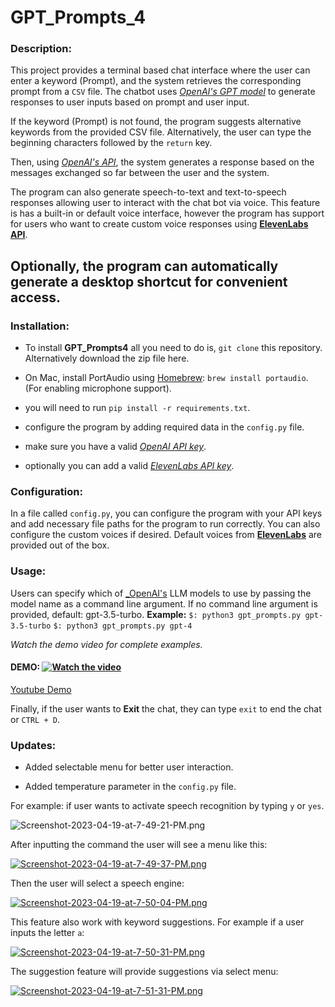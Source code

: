 # GPT_Prompts_4

### Description:
 
   This project provides a terminal based chat interface where the user can enter a keyword (Prompt), and the system retrieves the corresponding prompt from a `CSV` file.
   The chatbot uses [_OpenAI's GPT model_](https://openai.com) to generate responses to user inputs based on prompt and user input. 

   If the keyword (Prompt) is not found, the program suggests alternative keywords from the provided CSV file. Alternatively, the user can type the beginning characters followed by the `return` key.

   Then, using [_OpenAI's API_](https://openai.com), the system generates a response based on the messages exchanged so far between the user and the system. 

   The program can also generate speech-to-text and text-to-speech responses allowing user to interact with the chat bot via voice. This feature is has a built-in or default voice interface, however the program has support for users who want to create custom voice responses using [__ElevenLabs API__](https://beta.elevenlabs.io).

   Optionally, the program can automatically generate a desktop shortcut for convenient access.
---

### Installation:

   * To install __GPT_Prompts4__ all you need to do is, `git clone` this repository. Alternatively download the zip file here.

   * On Mac, install PortAudio using [Homebrew](http://brew.sh/): `brew install portaudio`.
   (For enabling microphone support).

   * you will need to run `pip install -r requirements.txt`.

   * configure the program by adding required data in the `config.py` file.

   * make sure you have a valid [_OpenAI API key_](https://platform.openai.com).

   * optionally you can add a valid [_ElevenLabs API key_](https://beta.elevenlabs.io).


### Configuration:

   In a file called `config.py`, you can configure the program with your API keys and add necessary 
   file paths for the program to run correctly. You can also configure the custom voices if desired.
   Default voices from [__ElevenLabs__](https://beta.elevenlabs.io) are provided out of the box.

### Usage:

   Users can specify which of [_OpenAI's](https://openai.com) LLM models to use by passing the model name as a command line argument. If no command line argument is provided, default: gpt-3.5-turbo.
   __Example:__ ```$: python3 gpt_prompts.py gpt-3.5-turbo```
                ```$: python3 gpt_prompts.py gpt-4```
   
   _Watch the demo video for complete examples._

   #### DEMO: [![Watch the video](https://img.youtube.com/vi/zGgqm7ftGv0/maxresdefault.jpg)](https://youtu.be/zGgqm7ftGv0)

   [Youtube Demo](https://youtu.be/zGgqm7ftGv0)

   Finally, if the user wants to __Exit__ the chat, they can type `exit` to end the chat or `CTRL + D`.

### Updates:

   * Added selectable menu for better user interaction.

   * Added temperature parameter in the `config.py` file.

   For example:
               if user wants to activate speech recognition by typing `y` or `yes`.

![Screenshot-2023-04-19-at-7-49-21-PM.png](https://i.postimg.cc/Bn7xhbrD/Screenshot-2023-04-19-at-7-49-21-PM.png)

After inputting the command the user will see a menu like this:

[![Screenshot-2023-04-19-at-7-49-37-PM.png](https://i.postimg.cc/RVySXzPh/Screenshot-2023-04-19-at-7-49-37-PM.png)](https://postimg.cc/QHgZdvZZ)

Then the user will select a speech engine:

[![Screenshot-2023-04-19-at-7-50-04-PM.png](https://i.postimg.cc/g0GfKSPr/Screenshot-2023-04-19-at-7-50-04-PM.png)](https://postimg.cc/fVg2zvyh)

This feature also work with keyword suggestions. For example if a user inputs the letter `a`:

[![Screenshot-2023-04-19-at-7-50-31-PM.png](https://i.postimg.cc/pVnRrSVt/Screenshot-2023-04-19-at-7-50-31-PM.png)](https://postimg.cc/SjqwtDzZ)

The suggestion feature will provide suggestions via select menu:

[![Screenshot-2023-04-19-at-7-51-31-PM.png](https://i.postimg.cc/MKdPS6kZ/Screenshot-2023-04-19-at-7-51-31-PM.png)](https://postimg.cc/YhLfNwqT)


